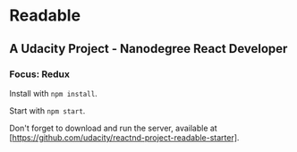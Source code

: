 # Readable
## A Udacity Project - Nanodegree React Developer
### Focus: Redux

Install with `npm install`.

Start with `npm start`.

Don't forget to download and run the server, available at [https://github.com/udacity/reactnd-project-readable-starter].